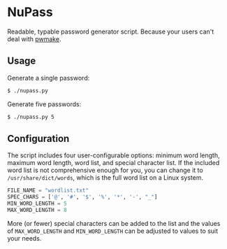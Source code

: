 # NuPass 
Readable, typable password generator script. Because your users can't deal with [pwmake](http://linux.die.net/man/1/pwmake).

## Usage

Generate a single password:
```bash
$ ./nupass.py
```

Generate five passwords:
```bash
$ ./nupass.py 5
```
## Configuration

The script includes four user-configurable options: minimum word length, maximum word length, word list, and special 
character list. If the included word list is not comprehensive enough for you, you can change it to 
`/usr/share/dict/words`, which is the full word list on a Linux system.

```python
FILE_NAME = "wordlist.txt"
SPEC_CHARS = ['@', '#', '$', '%', '*', '-', "_"]
MIN_WORD_LENGTH = 5
MAX_WORD_LENGTH = 8
```

More (or fewer) special characters can be added to the list and the values of `MAX_WORD_LENGTH` and `MIN_WORD_LENGTH` can be 
adjusted to values to suit your needs.
